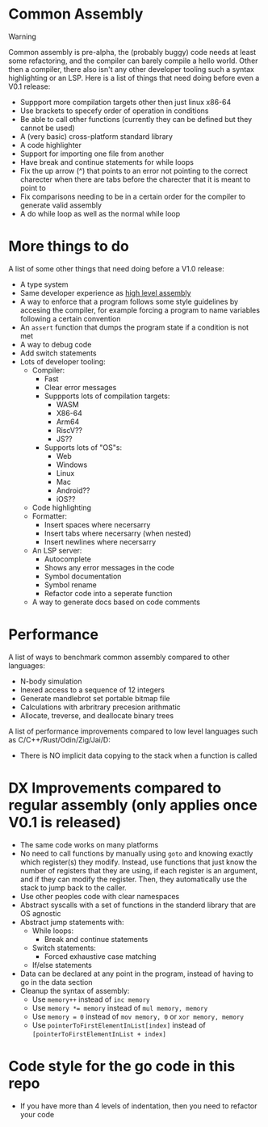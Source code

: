 # Common Assembly

> [!WARNING]
> Common assembly is pre-alpha, the (probably buggy) code needs at least some refactoring, and the compiler can barely compile a hello world. Other then a compiler, there also isn't any other developer tooling such a syntax highlighting or an LSP. Here is a list of things that need doing before even a V0.1 release:
>
> - Suppport more compilation targets other then just linux x86-64
> - Use brackets to specefy order of operation in conditions
> - Be able to call other functions (currently they can be defined but they cannot be used)
> - A (very basic) cross-platform standard library
> - A code highlighter
> - Support for importing one file from another
> - Have break and continue statements for while loops
> - Fix the up arrow (^) that points to an error not pointing to the correct charecter when there are tabs before the charecter that it is meant to point to
> - Fix comparisons needing to be in a certain order for the compiler to generate valid assembly
> - A do while loop as well as the normal while loop

# More things to do

A list of some other things that need doing before a V1.0 release:

- A type system
- Same developer experience as [high level assembly](https://github.com/hmhamza/hla-high-level-assembly-examples/blob/master/1.%20sumInputs.hla)
- A way to enforce that a program follows some style guidelines by accesing the compiler, for example forcing a program to name variables following a certain convention
- An `assert` function that dumps the program state if a condition is not met
- A way to debug code
- Add switch statements
- Lots of developer tooling:
  - Compiler:
    - Fast
    - Clear error messages
    - Suppports lots of compilation targets:
      - WASM
      - X86-64
      - Arm64
      - RiscV??
      - JS??
    - Supports lots of "OS"s:
      - Web
      - Windows
      - Linux
      - Mac
      - Android??
      - iOS??
  - Code highlighting
  - Formatter:
    - Insert spaces where necersarry
    - Insert tabs where necersarry (when nested)
    - Insert newlines where necersarry
  - An LSP server:
    - Autocomplete
    - Shows any error messages in the code
    - Symbol documentation
    - Symbol rename
    - Refactor code into a seperate function
  - A way to generate docs based on code comments

# Performance

A list of ways to benchmark common assembly compared to other languages:

- N-body simulation
- Inexed access to a sequence of 12 integers
- Generate mandlebrot set portable bitmap file
- Calculations with arbritrary precesion arithmatic
- Allocate, treverse, and deallocate binary trees

A list of performance improvements compared to low level languages such as C/C++/Rust/Odin/Zig/Jai/D:

- There is NO implicit data copying to the stack when a function is called

# DX Improvements compared to regular assembly (only applies once V0.1 is released)

- The same code works on many platforms
- No need to call functions by manually using `goto` and knowing exactly which register(s) they modify. Instead, use functions that just know the number of registers that they are using, if each register is an argument, and if they can modify the register. Then, they automatically use the stack to jump back to the caller.
- Use other peoples code with clear namespaces
- Abstract syscalls with a set of functions in the standerd library that are OS agnostic
- Abstract jump statements with:
  - While loops:
    - Break and continue statements
  - Switch statements:
    - Forced exhaustive case matching
  - If/else statements
- Data can be declared at any point in the program, instead of having to go in the data section
- Cleanup the syntax of assembly:
  - Use `memory++` instead of `inc memory`
  - Use `memory *= memory` instead of `mul memory, memory`
  - Use `memory = 0` instead of `mov memory, 0` or `xor memory, memory`
  - Use `pointerToFirstElementInList[index]` instead of `[pointerToFirstElementInList + index]`

# Code style for the go code in this repo

- If you have more than 4 levels of indentation, then you need to refactor your code
